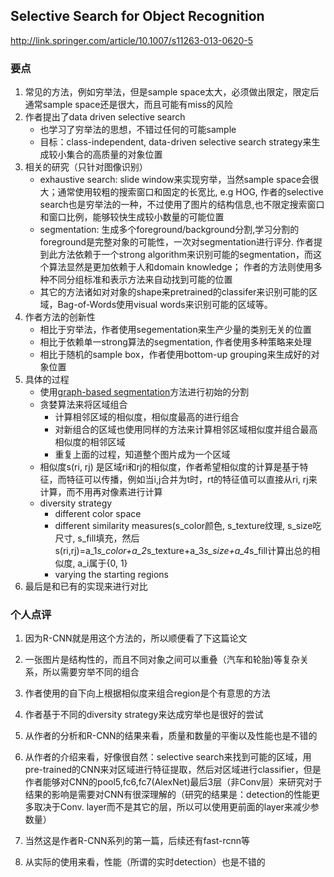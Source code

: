 ## Selective Search for Object Recognition

http://link.springer.com/article/10.1007/s11263-013-0620-5


### 要点

1. 常见的方法，例如穷举法，但是sample space太大，必须做出限定，限定后通常sample space还是很大，而且可能有miss的风险
2. 作者提出了data driven selective search
    - 也学习了穷举法的思想，不错过任何的可能sample
    - 目标：class-independent, data-driven selective search strategy来生成较小集合的高质量的对象位置
3. 相关的研究（只针对图像识别）
    - exhaustive search: slide window来实现穷举，当然sample space会很大；通常使用较粗的搜索窗口和固定的长宽比, e.g HOG, 作者的selective search也是穷举法的一种，不过使用了图片的结构信息,也不限定搜索窗口和窗口比例，能够较快生成较小数量的可能位置
    - segmentation: 生成多个foreground/background分割,学习分割的foreground是完整对象的可能性，一次对segmentation进行评分. 作者提到此方法依赖于一个strong algorithm来识别可能的segmentation，而这个算法显然是更加依赖于人和domain knowledge； 作者的方法则使用多种不同分组标准和表示方法来自动找到可能的位置
    - 其它的方法诸如对对象的shape来pretrained的classifer来识别可能的区域，Bag-of-Words使用visual words来识别可能的区域等。
4. 作者方法的创新性
    - 相比于穷举法，作者使用segementation来生产少量的类别无关的位置
    - 相比于依赖单一strong算法的segmentation, 作者使用多种策略来处理
    - 相比于随机的sample box，作者使用bottom-up grouping来生成好的对象位置
5. 具体的过程
    - 使用[graph-based segmentation](papers/graph-based-seg-2004.md)方法进行初始的分割
    - 贪婪算法来将区域组合
        * 计算相邻区域的相似度，相似度最高的进行组合
        * 对新组合的区域也使用同样的方法来计算相邻区域相似度并组合最高相似度的相邻区域
        * 重复上面的过程，知道整个图片成为一个区域
    - 相似度s(ri, rj) 是区域ri和rj的相似度，作者希望相似度的计算是基于特征，而特征可以传播，例如当i,j合并为t时，rt的特征值可以直接从ri, rj来计算，而不用再对像素进行计算
    - diversity strategy
        * different color space
        * different similarity measures(s_color颜色, s_texture纹理, s_size吃尺寸, s_fill填充，然后s(ri,rj)=a_1*s_color+a_2*s_texture+a_3*s_size+a_4*s_fill计算出总的相似度, a_i属于{0, 1}
        * varying the starting regions
6. 最后是和已有的实现来进行对比


### 个人点评

1. 因为R-CNN就是用这个方法的，所以顺便看了下这篇论文
2. 一张图片是结构性的，而且不同对象之间可以重叠（汽车和轮胎)等复杂关系，所以需要穷举不同的组合
3. 作者使用的自下向上根据相似度来组合region是个有意思的方法
4. 作者基于不同的diversity strategy来达成穷举也是很好的尝试
5. 从作者的分析和R-CNN的结果来看，质量和数量的平衡以及性能也是不错的

1. 从作者的介绍来看，好像很自然：selective search来找到可能的区域，用pre-trained的CNN来对区域进行特征提取，然后对区域进行classifier，但是作者能够对CNN的pool5,fc6,fc7(AlexNet)最后3层（非Conv层）来研究对于结果的影响是需要对CNN有很深理解的（研究的结果是：detection的性能更多取决于Conv. layer而不是其它的层，所以可以使用更前面的layer来减少参数量）
2. 当然这是作者R-CNN系列的第一篇，后续还有fast-rcnn等
3. 从实际的使用来看，性能（所谓的实时detection）也是不错的

